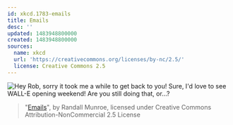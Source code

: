 ```yaml
---
id: xkcd.1783-emails
title: Emails
desc: ''
updated: 1483948800000
created: 1483948800000
sources:
  name: xkcd
  url: 'https://creativecommons.org/licenses/by-nc/2.5/'
  license: Creative Commons 2.5
---
```

![Hey Rob, sorry it took me a while to get back to you! Sure, I'd love to see WALL-E opening weekend! Are you still doing that, or...?](https://imgs.xkcd.com/comics/emails.png)
> "[Emails](https://xkcd.com/1783/)", by Randall Munroe, licensed under Creative Commons Attribution-NonCommercial 2.5 License
